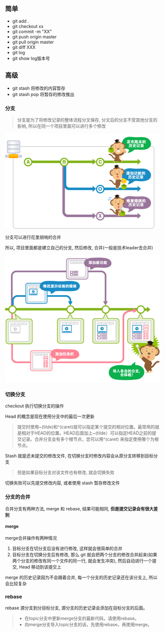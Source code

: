 
## 简单
- git add .
- git checkout xx
- git commit -m "XX"
- git push origin master
- git pull origin master
- git diff XXX
- git log
- git show log版本号

## 高级

- git stash 将修改的内容暂存
- git stash pop 将暂存的修改推出

### 分支

> 分支是为了将修改记录的整体流程分叉保存, 分叉后的分支不受其他分支的影响, 所以在同一个项目里面可以进行多个修改

![img](../assets/Git/GitBranch.jpg)

分支可以进行花里胡哨的合并

所以, 项目里面都是建立自己的分支, 然后修改, 合并(一般是技术leader去合并)

![img](../assets/Git/GitMerge.jpg)

### 切换分支

checkout 执行切换分支的操作

Head 的概念是现在使用分支中的最后一次更新

> 提交时使用~(tilde)和^(caret)就可以指定某个提交的相对位置。最常用的就是相对于HEAD的位置。HEAD后面加上~(tilde）可以指定HEAD之前的提交记录。合并分支会有多个根节点，您可以用^(caret) 来指定使用哪个为根节点。

Stash 就是还未提交的修改文件, 在切换分支时修改内容会从原分支转移到目标分支

> 但是如果目标分支对该文件也有修改, 就会切换失败

切换失败可以先提交修改内容, 或者使用 stash 暂存修改文件



### 分支的合并

合并分支有两种方法, merge 和 rebase, 结果可能相同, **但是提交记录会有很大差别**

#### merge

merge合并操作有两种情况

1. 目标分支在切分支后没有进行修改, 这样就会很简单的合并
2. 目标分支在切换分支后有修改, 那么 git 就会把两个分支的修改合并起来(如果两个分支的修改有同一个文件的同一行, 就会发生冲突), 然后自动进行一个提交, Head 移动到该提交上

merge 的历史记录因为不会跟着合并, 每一个分支的历史记录还在该分支上, 所以会比较复杂

### rebase

rebase 源分支到分目标分支, 源分支的历史记录会添加在目标分支的后面。

> - 在topic分支中更新merge分支的最新代码，请使用rebase。
> - 向merge分支导入topic分支的话，先使用rebase，再使用merge。





